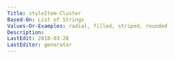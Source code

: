 ```yaml
---
Title: styleItem-Cluster
Based-On: List of Strings
Values-Or-Examples: radial, filled, striped, rounded
Description: 
LastEdit: 2018-03-28
LastEditor: generator
---
```



